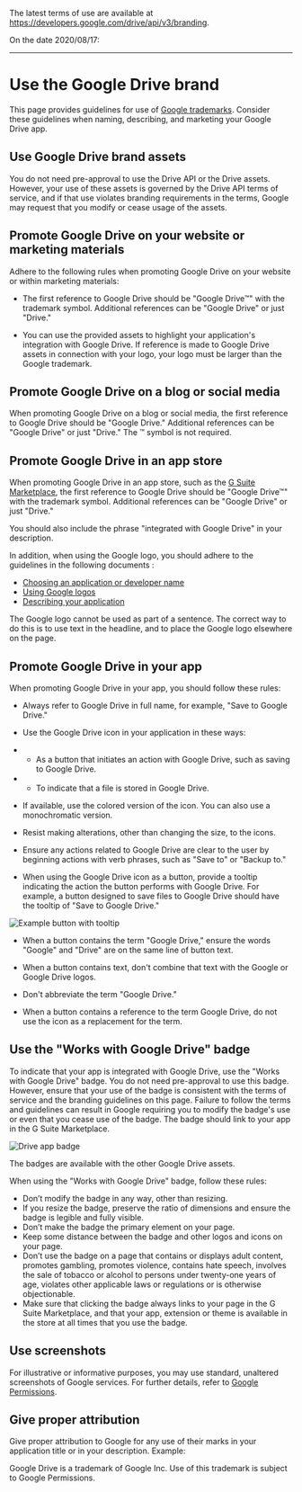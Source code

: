 The latest terms of use are available at https://developers.google.com/drive/api/v3/branding.

On the date 2020/08/17:

---

# Use the Google Drive brand
This page provides guidelines for use of [Google trademarks](http://www.google.com/permissions/guidelines.html). Consider these guidelines when naming, describing, and marketing your Google Drive app.

## Use Google Drive brand assets
You do not need pre-approval to use the Drive API or the Drive assets. However, your use of these assets is governed by the Drive API terms of service, and if that use violates branding requirements in the terms, Google may request that you modify or cease usage of the assets.

## Promote Google Drive on your website or marketing materials
Adhere to the following rules when promoting Google Drive on your website or within marketing materials:

 * The first reference to Google Drive should be "Google Drive™" with the trademark symbol. Additional references can be "Google Drive" or just "Drive."

 * You can use the provided assets to highlight your application's integration with Google Drive. If reference is made to Google Drive assets in connection with your logo, your logo must be larger than the Google trademark.

## Promote Google Drive on a blog or social media
When promoting Google Drive on a blog or social media, the first reference to Google Drive should be "Google Drive." Additional references can be "Google Drive" or just "Drive." The ™ symbol is not required.

## Promote Google Drive in an app store
When promoting Google Drive in an app store, such as the [G Suite Marketplace](https://gsuite.google.com/marketplace), the first reference to Google Drive should be "Google Drive™" with the trademark symbol. Additional references can be "Google Drive" or just "Drive."

You should also include the phrase "integrated with Google Drive" in your description.

In addition, when using the Google logo, you should adhere to the guidelines in the following documents :

* [Choosing an application or developer name](https://developer.chrome.com/webstore/branding#name)
* [Using Google logos](https://developer.chrome.com/webstore/branding#logos)
* [Describing your application](https://developer.chrome.com/webstore/branding#description)

The Google logo cannot be used as part of a sentence. The correct way to do this is to use text in the headline, and to place the Google logo elsewhere on the page.

## Promote Google Drive in your app
When promoting Google Drive in your app, you should follow these rules:

* Always refer to Google Drive in full name, for example, "Save to Google Drive."

* Use the Google Drive icon in your application in these ways:

* * As a button that initiates an action with Google Drive, such as saving to Google Drive.

* * To indicate that a file is stored in Google Drive.

* If available, use the colored version of the icon. You can also use a monochromatic version.

* Resist making alterations, other than changing the size, to the icons.

* Ensure any actions related to Google Drive are clear to the user by beginning actions with verb phrases, such as "Save to" or "Backup to."

* When using the Google Drive icon as a button, provide a tooltip indicating the action the button performs with Google Drive. For example, a button designed to save files to Google Drive should have the tooltip of "Save to Google Drive."

![Example button with tooltip](https://developers.google.com/drive/images/drive_tooltip.png)

* When a button contains the term "Google Drive," ensure the words "Google" and "Drive" are on the same line of button text.

* When a button contains text, don't combine that text with the Google or Google Drive logos.

* Don't abbreviate the term "Google Drive."

* When a button contains a reference to the term Google Drive, do not use the icon as a replacement for the term.

## Use the "Works with Google Drive" badge
To indicate that your app is integrated with Google Drive, use the "Works with Google Drive" badge. You do not need pre-approval to use this badge. However, ensure that your use of the badge is consistent with the terms of service and the branding guidelines on this page. Failure to follow the terms and guidelines can result in Google requiring you to modify the badge's use or even that you cease use of the badge. The badge should link to your app in the G Suite Marketplace.

![Drive app badge](https://developers.google.com/drive/images/drive_app_badge.png)

The badges are available with the other Google Drive assets.

When using the "Works with Google Drive" badge, follow these rules:

* Don’t modify the badge in any way, other than resizing.
* If you resize the badge, preserve the ratio of dimensions and ensure the badge is legible and fully visible.
* Don’t make the badge the primary element on your page.
* Keep some distance between the badge and other logos and icons on your page.
* Don’t use the badge on a page that contains or displays adult content, promotes gambling, promotes violence, contains hate speech, involves the sale of tobacco or alcohol to persons under twenty-one years of age, violates other applicable laws or regulations or is otherwise objectionable.
* Make sure that clicking the badge always links to your page in the G Suite Marketplace, and that your app, extension or theme is available in the store at all times that you use the badge.

## Use screenshots

For illustrative or informative purposes, you may use standard, unaltered screenshots of Google services. For further details, refer to [Google Permissions](http://www.google.com/permissions/index.html).

## Give proper attribution
Give proper attribution to Google for any use of their marks in your application title or in your description. Example:

Google Drive is a trademark of Google Inc. Use of this trademark is subject to Google Permissions.
